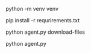python -m venv venv

pip install -r requrirements.txt

python agent.py download-files

python agent.py

